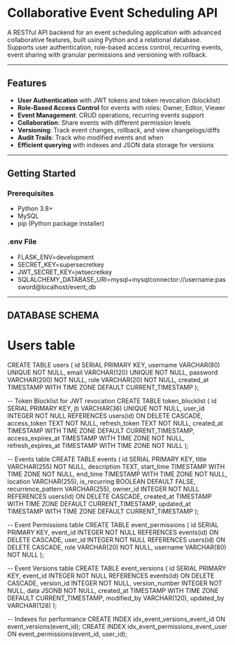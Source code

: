 # Collaborative Event Scheduling API

A RESTful API backend for an event scheduling application with advanced collaborative features, built using Python and a relational database. Supports user authentication, role-based access control, recurring events, event sharing with granular permissions and versioning with rollback.

---

## Features

- **User Authentication** with JWT tokens and token revocation (blocklist)
- **Role-Based Access Control** for events with roles: Owner, Editor, Viewer
- **Event Management**: CRUD operations, recurring events support
- **Collaboration**: Share events with different permission levels
- **Versioning**: Track event changes, rollback, and view changelogs/diffs
- **Audit Trails**: Track who modified events and when
- **Efficient querying** with indexes and JSON data storage for versions

---

## Getting Started

### Prerequisites

- Python 3.8+
- MySQL
- pip (Python package installer)

### .env File

- FLASK_ENV=development
- SECRET_KEY=supersecretkey
- JWT_SECRET_KEY=jwtsecretkey
- SQLALCHEMY_DATABASE_URI=mysql+mysqlconnector://username:password@localhost/event_db

---

## DATABASE SCHEMA
# Users table
CREATE TABLE users (
    id SERIAL PRIMARY KEY,
    username VARCHAR(80) UNIQUE NOT NULL,
    email VARCHAR(120) UNIQUE NOT NULL,
    password VARCHAR(200) NOT NULL,
    role VARCHAR(20) NOT NULL,
    created_at TIMESTAMP WITH TIME ZONE DEFAULT CURRENT_TIMESTAMP
);

-- Token Blocklist for JWT revocation
CREATE TABLE token_blocklist (
    id SERIAL PRIMARY KEY,
    jti VARCHAR(36) UNIQUE NOT NULL,
    user_id INTEGER NOT NULL REFERENCES users(id) ON DELETE CASCADE,
    access_token TEXT NOT NULL,
    refresh_token TEXT NOT NULL,
    created_at TIMESTAMP WITH TIME ZONE DEFAULT CURRENT_TIMESTAMP,
    access_expires_at TIMESTAMP WITH TIME ZONE NOT NULL,
    refresh_expires_at TIMESTAMP WITH TIME ZONE NOT NULL
);

-- Events table
CREATE TABLE events (
    id SERIAL PRIMARY KEY,
    title VARCHAR(255) NOT NULL,
    description TEXT,
    start_time TIMESTAMP WITH TIME ZONE NOT NULL,
    end_time TIMESTAMP WITH TIME ZONE NOT NULL,
    location VARCHAR(255),
    is_recurring BOOLEAN DEFAULT FALSE,
    recurrence_pattern VARCHAR(255),
    owner_id INTEGER NOT NULL REFERENCES users(id) ON DELETE CASCADE,
    created_at TIMESTAMP WITH TIME ZONE DEFAULT CURRENT_TIMESTAMP,
    updated_at TIMESTAMP WITH TIME ZONE DEFAULT CURRENT_TIMESTAMP
);

-- Event Permissions table
CREATE TABLE event_permissions (
    id SERIAL PRIMARY KEY,
    event_id INTEGER NOT NULL REFERENCES events(id) ON DELETE CASCADE,
    user_id INTEGER NOT NULL REFERENCES users(id) ON DELETE CASCADE,
    role VARCHAR(20) NOT NULL,
    username VARCHAR(80) NOT NULL
);

-- Event Versions table
CREATE TABLE event_versions (
    id SERIAL PRIMARY KEY,
    event_id INTEGER NOT NULL REFERENCES events(id) ON DELETE CASCADE,
    version_id INTEGER NOT NULL,
    version_number INTEGER NOT NULL,
    data JSONB NOT NULL,
    created_at TIMESTAMP WITH TIME ZONE DEFAULT CURRENT_TIMESTAMP,
    modified_by VARCHAR(120),
    updated_by VARCHAR(128)
);

-- Indexes for performance
CREATE INDEX idx_event_versions_event_id ON event_versions(event_id);
CREATE INDEX idx_event_permissions_event_user ON event_permissions(event_id, user_id);



